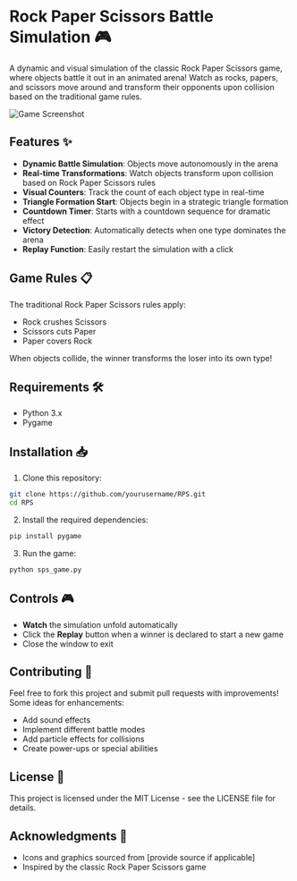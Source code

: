 # Rock Paper Scissors Battle Simulation 🎮

A dynamic and visual simulation of the classic Rock Paper Scissors game, where objects battle it out in an animated arena! Watch as rocks, papers, and scissors move around and transform their opponents upon collision based on the traditional game rules.

![Game Screenshot](https://github.com/i-anuragmishra/RPS-Battle-Arena/blob/master/Screenshot%202024-12-24%20at%204.55.42%E2%80%AFPM.png)

## Features ✨

- **Dynamic Battle Simulation**: Objects move autonomously in the arena
- **Real-time Transformations**: Watch objects transform upon collision based on Rock Paper Scissors rules
- **Visual Counters**: Track the count of each object type in real-time
- **Triangle Formation Start**: Objects begin in a strategic triangle formation
- **Countdown Timer**: Starts with a countdown sequence for dramatic effect
- **Victory Detection**: Automatically detects when one type dominates the arena
- **Replay Function**: Easily restart the simulation with a click

## Game Rules 📋

The traditional Rock Paper Scissors rules apply:
- Rock crushes Scissors
- Scissors cuts Paper
- Paper covers Rock

When objects collide, the winner transforms the loser into its own type!

## Requirements 🛠

- Python 3.x
- Pygame

## Installation 📥

1. Clone this repository:
```bash
git clone https://github.com/yourusername/RPS.git
cd RPS
```

2. Install the required dependencies:
```bash
pip install pygame
```

3. Run the game:
```bash
python sps_game.py
```

## Controls 🎮

- **Watch** the simulation unfold automatically
- Click the **Replay** button when a winner is declared to start a new game
- Close the window to exit


## Contributing 🤝

Feel free to fork this project and submit pull requests with improvements! Some ideas for enhancements:
- Add sound effects
- Implement different battle modes
- Add particle effects for collisions
- Create power-ups or special abilities

## License 📄

This project is licensed under the MIT License - see the LICENSE file for details.

## Acknowledgments 🙏

- Icons and graphics sourced from [provide source if applicable]
- Inspired by the classic Rock Paper Scissors game 
